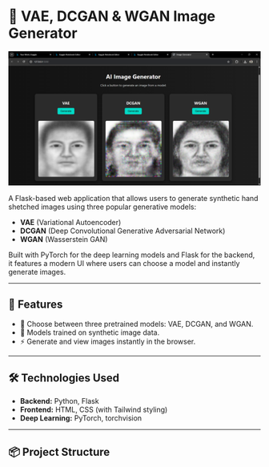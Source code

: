 # 🧠 VAE, DCGAN & WGAN Image Generator

![App Screenshot](screenshot.png)

A Flask-based web application that allows users to generate synthetic hand shetched images using three popular generative models:

- **VAE** (Variational Autoencoder)
- **DCGAN** (Deep Convolutional Generative Adversarial Network)
- **WGAN** (Wasserstein GAN)

Built with PyTorch for the deep learning models and Flask for the backend, it features a modern UI where users can choose a model and instantly generate images.

---

## 🚀 Features

- 🔁 Choose between three pretrained models: VAE, DCGAN, and WGAN.
- 🧠 Models trained on synthetic image data.
- ⚡ Generate and view images instantly in the browser.

---

## 🛠️ Technologies Used

- **Backend:** Python, Flask
- **Frontend:** HTML, CSS (with Tailwind styling)
- **Deep Learning:** PyTorch, torchvision

---

## 📦 Project Structure


